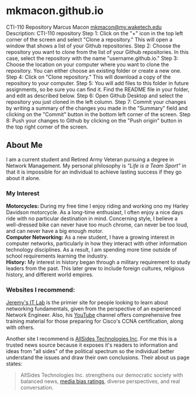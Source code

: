 # mkmacon.github.io
CTI-110 Repository
Marcus Macon
mkmacon@my.waketech.edu
Description: CTI-110 repository 
Step 1: Click on the "+" icon in the top left corner of the screen and select "Clone a repository." This will open a window that shows a list of your Github repositories.
Step 2: Choose the repository you want to clone from the list of your Github repositories. In this case, select the repository with the name "username.github.io."
Step 3: Choose the location on your computer where you want to clone the repository. You can either choose an existing folder or create a new one.
Step 4: Click on "Clone repository." This will download a copy of the repository to your computer.
Step 5: You will add files to this folder in future assignments, so be sure you can find it.  Find the README file in your folder, and edit as described below.
Step 6: Open Github Desktop and select the repository you just cloned in the left column.
Step 7: Commit your changes by writing a summary of the changes you made in the "Summary" field and clicking on the "Commit" button in the bottom left corner of the screen.
Step 8: Push your changes to Github by clicking on the "Push origin" button in the top right corner of the screen.


## About Me
I am a current student and Retired Army Veteran pursuing a degree in Network Management. My personal philosophy is _"Life is a Team Sport"_ in that it is impossible for an individual to achieve lasting success if they go about it alone. 

### My Interest
**Motorcycles:** During my free time I enjoy riding and working ono my Harley Davidson motorcycle. As a long-time enthusiast, I often enjoy a nice days ride with no particular destination in mind. Concerning style, I believe a well-dressed bike can never have too much chrome, can never be too loud, and can never have a big enough motor.   
**Computer Networking:** As a new student, I have a growing interest in computer networks, particularly in how they interact with other information technology disciplines.  As a result, I am spending more time outside of school requirements learning the industry.  
**History:** My interest in history began through a military requirement to study leaders from the past.  This later grew to include foreign cultures, religious history, and different world empires.

### Websites I recommend:
[Jeremy's IT Lab](https://www.jeremysitlab.com) is the primier site for people looking to learn about networking fundamentals, given from the perspective of an experienced Network Engineer. Also, his [YouTube](https://www.youtube.com/@JeremysITLab/featured) channel offers comprehensive free training material for those preparing for Cisco's CCNA certification, along with others.   

Another site I recommend is [AllSides Technologies Inc](https://www.allsides.com/unbiased-balanced-news). For me this is a trusted news source because it exposes it's readers to information and ideas from "all sides" of the political spectrum so the individual better understand the issues and draw their own conclusions. Their about us page states:  
> AllSides Technologies Inc. strengthens our democratic society with balanced news, [media bias ratings](https://www.allsides.com/media-bias/ratings), diverse perspectives, and real conversation.   
